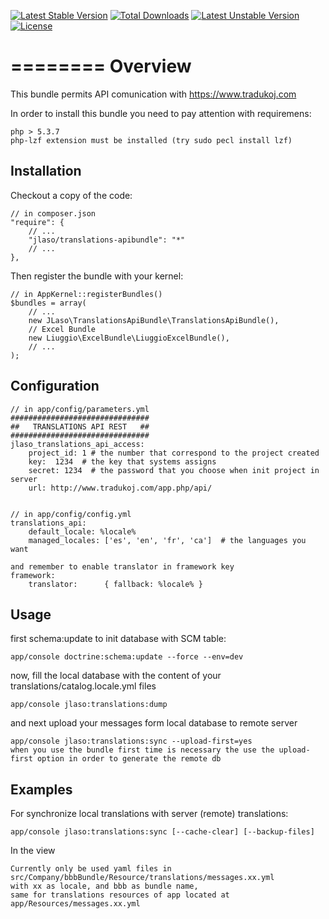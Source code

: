[![Latest Stable Version](https://poser.pugx.org/jlaso/translations-apibundle/v/stable.svg)](https://packagist.org/packages/jlaso/translations-apibundle) [![Total Downloads](https://poser.pugx.org/jlaso/translations-apibundle/downloads.svg)](https://packagist.org/packages/jlaso/translations-apibundle) [![Latest Unstable Version](https://poser.pugx.org/jlaso/translations-apibundle/v/unstable.svg)](https://packagist.org/packages/jlaso/translations-apibundle) [![License](https://poser.pugx.org/jlaso/translations-apibundle/license.svg)](https://packagist.org/packages/jlaso/translations-apibundle)

========
Overview
========

This bundle permits API comunication with https://www.tradukoj.com

In order to install this bundle you need to pay attention with requiremens: 

    php > 5.3.7
    php-lzf extension must be installed (try sudo pecl install lzf)


Installation
------------
Checkout a copy of the code:

    // in composer.json
    "require": {
        // ...
        "jlaso/translations-apibundle": "*"
        // ...
    },


Then register the bundle with your kernel:

    // in AppKernel::registerBundles()
    $bundles = array(
        // ...
        new JLaso\TranslationsApiBundle\TranslationsApiBundle(),
        // Excel Bundle
        new Liuggio\ExcelBundle\LiuggioExcelBundle(),
        // ...
    );


Configuration
-------------


    // in app/config/parameters.yml
    ###############################
    ##   TRANSLATIONS API REST   ##
    ###############################
    jlaso_translations_api_access:
        project_id: 1 # the number that correspond to the project created
        key:  1234  # the key that systems assigns
        secret: 1234  # the password that you choose when init project in server
        url: http://www.tradukoj.com/app.php/api/


    // in app/config/config.yml
    translations_api:
        default_locale: %locale%
        managed_locales: ['es', 'en', 'fr', 'ca']  # the languages you want

    and remember to enable translator in framework key
    framework:
        translator:      { fallback: %locale% }


Usage
-----
first schema:update to init database with SCM table:

    app/console doctrine:schema:update --force --env=dev

now, fill the local database with the content of your translations/catalog.locale.yml files 
    
    app/console jlaso:translations:dump
    
and next upload your messages form local database to remote server

    app/console jlaso:translations:sync --upload-first=yes
    when you use the bundle first time is necessary the use the upload-first option in order to generate the remote db

Examples
--------
For synchronize local translations with server (remote) translations:

    app/console jlaso:translations:sync [--cache-clear] [--backup-files]

In the view

    Currently only be used yaml files in src/Company/bbbBundle/Resource/translations/messages.xx.yml
    with xx as locale, and bbb as bundle name,
    same for translations resources of app located at app/Resources/messages.xx.yml

